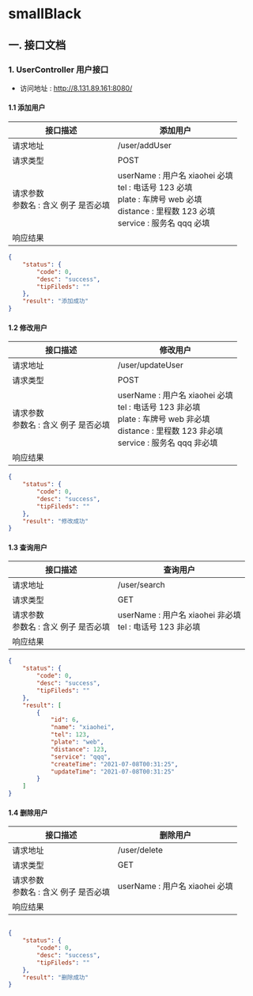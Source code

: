 # smallBlack 

##  一. 接口文档

### 1. UserController 用户接口

- 访问地址 : http://8.131.89.161:8080/

#### 1.1 添加用户

| 接口描述                                  | 添加用户                                                     |
| ----------------------------------------- | ------------------------------------------------------------ |
| 请求地址                                  | /user/addUser                                                |
| 请求类型                                  | POST                                                         |
| 请求参数<br />参数名 : 含义 例子 是否必填 | userName : 用户名 xiaohei 必填<br />tel : 电话号 123 必填<br />plate : 车牌号 web 必填<br />distance : 里程数 123 必填<br />service : 服务名 qqq 必填 |
| 响应结果                                  |                                                              |

```json
{
    "status": {
        "code": 0,
        "desc": "success",
        "tipFileds": ""
    },
    "result": "添加成功"
}
```

#### 1.2  修改用户

| 接口描述                                  | 修改用户                                                     |
| ----------------------------------------- | ------------------------------------------------------------ |
| 请求地址                                  | /user/updateUser                                             |
| 请求类型                                  | POST                                                         |
| 请求参数<br />参数名 : 含义 例子 是否必填 | userName : 用户名 xiaohei 必填<br />tel : 电话号 123 非必填<br />plate : 车牌号 web 非必填<br />distance : 里程数 123 非必填<br />service : 服务名 qqq 非必填 |
| 响应结果                                  |                                                              |

```json
{
    "status": {
        "code": 0,
        "desc": "success",
        "tipFileds": ""
    },
    "result": "修改成功"
}
```

#### 1.3 查询用户

| 接口描述                                  | 查询用户                                                     |
| ----------------------------------------- | ------------------------------------------------------------ |
| 请求地址                                  | /user/search                                                 |
| 请求类型                                  | GET                                                          |
| 请求参数<br />参数名 : 含义 例子 是否必填 | userName : 用户名 xiaohei 非必填<br />tel : 电话号 123 非必填 |
| 响应结果                                  |                                                              |

```json
{
    "status": {
        "code": 0,
        "desc": "success",
        "tipFileds": ""
    },
    "result": [
        {
            "id": 6,
            "name": "xiaohei",
            "tel": 123,
            "plate": "web",
            "distance": 123,
            "service": "qqq",
            "createTime": "2021-07-08T00:31:25",
            "updateTime": "2021-07-08T00:31:25"
        }
    ]
}
```

#### 1.4 删除用户

| 接口描述                                  | 删除用户                       |
| ----------------------------------------- | ------------------------------ |
| 请求地址                                  | /user/delete                   |
| 请求类型                                  | GET                            |
| 请求参数<br />参数名 : 含义 例子 是否必填 | userName : 用户名 xiaohei 必填 |
| 响应结果                                  |                                |

```json

{
    "status": {
        "code": 0,
        "desc": "success",
        "tipFileds": ""
    },
    "result": "删除成功"
}
```

